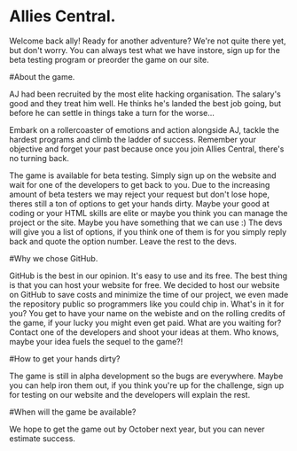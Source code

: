 # Allies Central.

Welcome back ally!
Ready for another adventure? We're not quite there yet, but don't worry. You can always test what we have instore, sign up for the beta testing program or preorder the game on our site.

#About the game.

AJ had been recruited by the most elite hacking organisation. The salary's good and they treat him well. He thinks he's landed the best job going, but before he can settle in things take a turn for the worse...

Embark on a rollercoaster of emotions and action alongside AJ, tackle the hardest programs and climb the ladder of success. Remember your objective and forget your past because once you join Allies Central, there's no turning back.

The game is available for beta testing. Simply sign up on the website and wait for one of the developers to get back to you. Due to the increasing amount of beta testers we may reject your request but don't lose hope, theres still a ton of options to get your hands dirty. Maybe your good at coding or your HTML skills are elite or maybe you think you can manage the project or the site. Maybe you have something that we can use :)
The devs will give you a list of options, if you think one of them is for you simply reply back and quote the option number. Leave the rest to the devs.

#Why we chose GitHub.

GitHub is the best in our opinion. It's easy to use and its free. The best thing is that you can host your website for free. We decided to host our website on GitHub to save costs and minimize the time of our project, we even made the repository public so programmers like you could chip in. What's in it for you? You get to have your name on the webiste and on the rolling credits of the game, if your lucky you might even get paid. What are you waiting for? Contact one of the developers and shoot your ideas at them. Who knows, maybe your idea fuels the sequel to the game?!

#How to get your hands dirty?

The game is still in alpha development so the bugs are everywhere. Maybe you can help iron them out, if you think you're up for the challenge, sign up for testing on our website and the developers will explain the rest.

#When will the game be available?

We hope to get the game out by October next year, but you can never estimate success.
